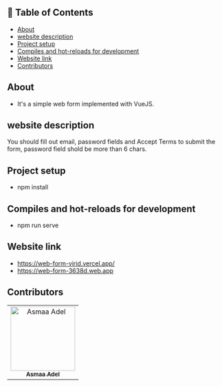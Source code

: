 ## 📝 Table of Contents

- [About <a name = "about"></a>](#about-)
- [website description <a name = "website-description"></a>](#website-description-)
- [Project setup <a name = "Project-setup"></a>](#project-setup-)
- [Compiles and hot-reloads for development <a name = "Compiles-and-hot-reloads-for-development"></a>](#compiles-and-hot-reloads-for-development-)
- [Website link <a name = "link"></a>](#website-link-)
- [Contributors <a name = "Contributors"></a>](#contributors-)

## About <a name = "about"></a>
- It's a simple web form implemented with VueJS.

## website description <a name = "website-description"></a>

You should fill out email, password fields  and Accept Terms to submit the form, password field shold be more than 6 chars.

## Project setup <a name = "Project-setup"></a>
- npm install

## Compiles and hot-reloads for development <a name = "Compiles-and-hot-reloads-for-development"></a>
- npm run serve

## Website link <a name = "link"></a>
- https://web-form-virid.vercel.app/
- https://web-form-3638d.web.app

## Contributors <a name = "Contributors"></a>

<table>
  <tr>
    <td align="center">
    <a href="https://github.com/asmaaadel0" target="_black">
    <img src="https://avatars.githubusercontent.com/u/88618793?s=400&u=886a14dc5ef5c205a8e51942efe9665ed8fd4717&v=4" width="150px;" alt="Asmaa Adel"/>
    <br />
    <sub><b>Asmaa Adel</b></sub></a>
    
  </tr>
 </table>

